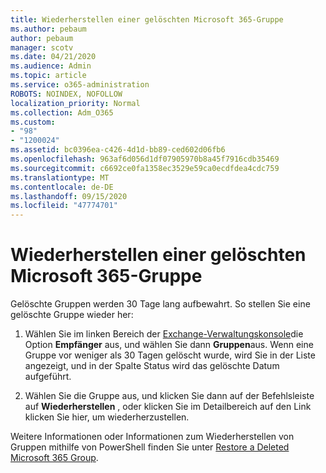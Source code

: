 ```yaml
---
title: Wiederherstellen einer gelöschten Microsoft 365-Gruppe
ms.author: pebaum
author: pebaum
manager: scotv
ms.date: 04/21/2020
ms.audience: Admin
ms.topic: article
ms.service: o365-administration
ROBOTS: NOINDEX, NOFOLLOW
localization_priority: Normal
ms.collection: Adm_O365
ms.custom:
- "98"
- "1200024"
ms.assetid: bc0396ea-c426-4d1d-bb89-ced602d06fb6
ms.openlocfilehash: 963af6d056d1df07905970b8a45f7916cdb35469
ms.sourcegitcommit: c6692ce0fa1358ec3529e59ca0ecdfdea4cdc759
ms.translationtype: MT
ms.contentlocale: de-DE
ms.lasthandoff: 09/15/2020
ms.locfileid: "47774701"
---
```

# <a name="restore-a-deleted-microsoft-365-group"></a>Wiederherstellen einer gelöschten Microsoft 365-Gruppe

Gelöschte Gruppen werden 30 Tage lang aufbewahrt. So stellen Sie eine gelöschte Gruppe wieder her:
  
1. Wählen Sie im linken Bereich der [Exchange-Verwaltungskonsole](https://outlook.office365.com/ecp/)die Option **Empfänger** aus, und wählen Sie dann **Gruppen**aus. Wenn eine Gruppe vor weniger als 30 Tagen gelöscht wurde, wird Sie in der Liste angezeigt, und in der Spalte Status wird das gelöschte Datum aufgeführt.

2. Wählen Sie die Gruppe aus, und klicken Sie dann auf der Befehlsleiste auf **Wiederherstellen** , oder klicken Sie im Detailbereich auf den Link klicken Sie hier, um wiederherzustellen.

Weitere Informationen oder Informationen zum Wiederherstellen von Gruppen mithilfe von PowerShell finden Sie unter [Restore a Deleted Microsoft 365 Group](https://go.microsoft.com/fwlink/?linkid=867802).
  